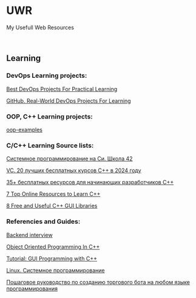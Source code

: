 # UWR
My Usefull Web Resources

<br>

## Learning


### DevOps Learning projects:

[Best DevOps Projects For Practical Learning](https://devopscube.com/devops-projects/)

[GitHub. Real-World DevOps Projects For Learning](https://github.com/techiescamp/devops-projects)

### OOP, C++ Learning projects:
[oop-examples](https://github.com/topics/oop-examples?l=c%2B%2B&o=desc&s=)


### C/C++ Learning Source lists:

[Системное программирование на Си. Школа 42](https://github.com/spogozhev/SCHOOL_42.git)

[VC. 20 лучших бесплатных курсов C++ в 2024 году](https://vc.ru/u/1389654-machine-learning/1025118-20-luchshih-besplatnyh-kursov-c-v-2024-godu)

[35+ бесплатных ресурсов для начинающих разработчиков С++](https://habr.com/ru/companies/yandex_praktikum/articles/807387/)

[7 Top Online Resources to Learn C++](https://dev.to/evergrowingdev/7-top-online-resources-to-learn-c-5fb4)

[8 Free and Useful C++ GUI Libraries](https://programmersought.com/article/61125489573/)


### Referencies and Guides:

[Backend interview](https://backendinterview.ru/index.html)

[Object Oriented Programming In C++](https://github.com/aryashah2k/OOP-In-CPlusPlus)

[Tutorial: GUI Programming with C++](https://www.unrepo.com/c-plus-plus/tutorial-gui-programming-with-c)

[Linux. Системное программирование](http://www.kavserver.ru/library/linuxsystemprogramming.shtml)

[Пошаговое руководство по созданию торгового бота на любом языке программирования](https://habr.com/ru/companies/ruvds/articles/517234)




